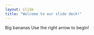 ```yaml
---
layout: slide
title: "Welcome to our slide deck!"
---
```

Big bananas
Use the right arrow to begin!

